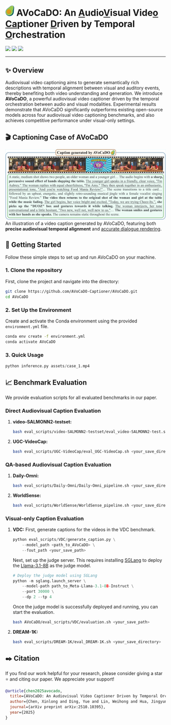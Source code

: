 # <img src="assets/avocado.ico" alt="AVoCaDO icon" width="28px"> AVoCaDO: An <u>A</u>udio<u>V</u>isual Vide<u>o</u> <u>Ca</u>ptioner <u>D</u>riven by Temporal <u>O</u>rchestration

<p align="left">
  <a href="https://avocado-captioner.github.io/"><img src="https://img.shields.io/badge/Project%20webpage-558b2f?style=for-the-badge"></a>
  <a href="https://huggingface.co/AVoCaDO-Captioner/AVoCaDO"><img src="https://img.shields.io/badge/Model-db8905?style=for-the-badge"></a>
  <a href="https://arxiv.org/abs/2510.10395"><img src="https://img.shields.io/badge/arXiv-red?style=for-the-badge"></a>
</p>

---

## ✨ Overview
Audiovisual video captioning aims to generate semantically rich descriptions with temporal alignment between visual and auditory events, thereby benefiting both video understanding and generation. We introduce <b>AVoCaDO</b>, a powerful audiovisual video captioner driven by the temporal orchestration between audio and visual modalities. Experimental results demonstrate that AVoCaDO significantly outperforms existing open-source models across four audiovisual video captioning benchmarks, and also achieves competitive performance under visual-only settings.

## 🎬 Captioning Case of AVoCaDO
<img src="assets/case_2.png" alt="AVoCaDO caption">
An illustration of a video caption generated by AVoCaDO, featuring both <b>precise audiovisual temporal alignment</b> and <u>accurate dialogue rendering</u>.

## 🚀 Getting Started
Follow these simple steps to set up and run AVoCaDO on your machine.

### 1. Clone the repository
First, clone the project and navigate into the directory:

```bash
git clone https://github.com/AVoCaDO-Captioner/AVoCaDO.git
cd AVoCaDO
```

### 2. Set Up the Environment
Create and activate the Conda environment using the provided ``environment.yml`` file.

```bash
conda env create -f environment.yml
conda activate AVoCaDO
```

### 3. Quick Usage
```python
python inference.py assets/case_1.mp4
```

## 📈 Benchmark Evaluation
We provide evaluation scripts for all evaluated benchmarks in our paper.

### Direct Audiovisual Caption Evaluation
1. **video-SALMONN2-testset:**
    ```bash
    bash eval_scripts/video-SALMONN2-testset/eval_video-SALMONN2-test.sh <your_save_directory>
    ```

2. **UGC-VideoCap:**
    ```bash
    bash eval_scripts/UGC-VideoCap/eval_UGC-VideoCap.sh <your_save_directory>
    ```

### QA-based Audiovisual Caption Evaluation
1. **Daily-Omni:**
    ```bash
    bash eval_scripts/Daily-Omni/Daily-Omni_pipeline.sh <your_save_directory>
    ```

2. **WorldSense:**
    ```bash
    bash eval_scripts/WorldSense/WorldSense_pipeline.sh <your_save_directory>
    ```

### Visual-only Caption Evaluation
1. **VDC:**
    First, generate captions for the videos in the VDC benchmark.
    ```python
    python eval_scripts/VDC/generate_caption.py \
        --model_path <path_to_AVoCaDO> \
        --fout_path <your_save_path>
    ```

    Next, set up the judge server. This requires installing [SGLang](https://github.com/sgl-project/sglang) to deploy the [Llama-3.1-8B](https://huggingface.co/meta-llama/Llama-3.1-8B) as the judge model.
    ```python
    # Deploy the judge model using SGLang
    python -m sglang.launch_server \
        --model-path path_to_Meta-Llama-3.1-8B-Instruct \
        --port 30000 \
        --dp 2 --tp 4 
    ```

    Once the judge model is successfully deployed and running, you can start the evaluation.
    ```bash
    bash AVoCaDO/eval_scripts/VDC/evaluation.sh <your_save_path>
    ```

2. **DREAM-1K:**
    ```bash
    bash eval_scripts/DREAM-1K/eval_DREAM-1K.sh <your_save_directory>
    ```


## ✒️ Citation

If you find our work helpful for your research, please consider giving a star ⭐ and citing our paper. We appreciate your support!

```bibtex
@article{chen2025avocado,
  title={AVoCaDO: An Audiovisual Video Captioner Driven by Temporal Orchestration},
  author={Chen, Xinlong and Ding, Yue and Lin, Weihong and Hua, Jingyun and Yao, Linli and Shi, Yang and Li, Bozhou and Zhang, Yuanxing and Liu, Qiang and Wan, Pengfei and others},
  journal={arXiv preprint arXiv:2510.10395},
  year={2025}
}
```
